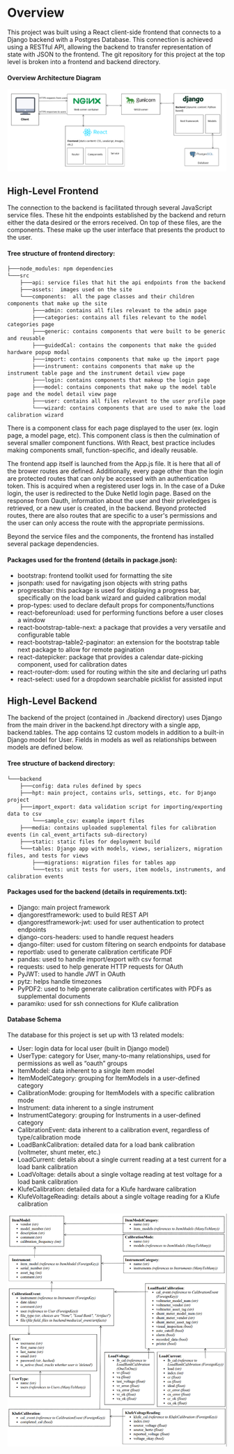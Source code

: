 # Overview
This project was built using a React client-side frontend that connects to a Django backend with a Postgres Database. This connection is achieved using a RESTful API, allowing the backend to transfer representation of state with JSON to the frontend. The git repository for this project at the top level is broken into a frontend and backend directory.

#### Overview Architecture Diagram
![Architecture Diagram](architecture.PNG)

## High-Level Frontend
The connection to the backend is facilitated through several JavaScript service files. These hit the endpoints established by the backend and return either the data desired or the errors received. On top of these files, are the components. These make up the user interface that presents the product to the user. 

#### Tree structure of frontend directory:

    ├───node_modules: npm dependencies
    └───src
        ├───api: service files that hit the api endpoints from the backend
        ├───assets:  images used on the site
        └───components:  all the page classes and their children components that make up the site
            ├───admin: contains all files relevant to the admin page
            ├───categories: contains all files relevant to the model categories page
            ├───generic: contains components that were built to be generic and reusable
            ├───guidedCal: contains the components that make the guided hardware popup modal
            ├───import: contains components that make up the import page
            ├───instrument: contains components that make up the instrument table page and the instrument detail view page
            ├───login: contains components that makeup the login page
            ├───model: contains components that make up the model table page and the model detail view page
            ├───user: contains all files relevant to the user profile page
            └───wizard: contains components that are used to make the load calibration wizard
            


There is a component class for each page displayed to the user (ex. login page, a model page, etc). This component class is then the culmination of several smaller component functions. With React, best practice includes making components small, function-specific, and ideally reusable.

The frontend app itself is launched from the App.js file. It is here that all of the brower routes are defined. Additionally, every page other than the login are protected routes that can only be accessed with an authentication token. This is acquired when a registered user logs in. In the case of a Duke login, the user is redirected to the Duke NetId login page. Based on the response from Oauth, information about the user and their priveledges is retrieved, or a new user is created, in the backend. Beyond protected routes, there are also routes that are specific to a user's permissions and the user can only access the route with the appropriate permissions.  

Beyond the service files and the components, the frontend has installed several package dependencies. 

#### Packages used for the frontend (details in package.json):
- bootstrap: frontend toolkit used for formatting the site
- jsonpath: used for navigating json objects with string paths
- progressbar: this package is used for displaying a progress bar, specifically on the load bank wizard and guided calibration modal
- prop-types: used to declare default props for components/functions
- react-beforeunload: used for performing functions before a user closes a window
- react-bootstrap-table-next: a package that provides a very versatile and configurable table
- react-bootstrap-table2-paginator: an extension for the bootstrap table next package to allow for remote pagination
- react-datepicker: package that provides a calendar date-picking component, used for calibration dates
- react-router-dom: used for routing within the site and declaring url paths
- react-select: used for a dropdown searchable picklist for assisted input

## High-Level Backend
The backend of the project (contained in ./backend directory) uses Django from the main driver in the backend.hpt directory with a single app, backend.tables. The app contains 12 custom models in addition to a built-in Django model for User. Fields in models as well as relationships between models are defined below.

#### Tree structure of backend directory:

    └───backend
        ├───config: data rules defined by specs
        ├───hpt: main project, contains urls, settings, etc. for Django project
        ├───import_export: data validation script for importing/exporting data to csv
            └───sample_csv: example import files
        ├───media: contains uploaded supplemental files for calibration events (in cal_event_artifacts sub-directory)
        ├───static: static files for deployment build
        └───tables: Django app with models, views, serializers, migration files, and tests for views
            ├───migrations: migration files for tables app
            └───tests: unit tests for users, item models, instruments, and calibration events

#### Packages used for the backend (details in requirements.txt):
- Django: main project framework
- djangorestframework: used to build REST API
- djangorestframework-jwt: used for user authentication to protect endpoints
- django-cors-headers: used to handle request headers 
- django-filter: used for custom filtering on search endpoints for database
- reportlab: used to generate calibration certificate PDF
- pandas: used to handle import/export with csv format
- requests: used to help generate HTTP requests for OAuth
- PyJWT: used to handle JWT in OAuth
- pytz: helps handle timezones
- PyPDF2: used to help generate calibration certificates with PDFs as supplemental documents
- paramiko: used for ssh connections for Klufe calibration

#### Database Schema
The database for this project is set up with 13 related models:
- User: login data for local user (built in Django model)
- UserType: category for User, many-to-many relationships, used for permissions as well as “oauth” groups
- ItemModel: data inherent to a single item model
- ItemModelCategory: grouping for ItemModels in a user-defined category
- CalibrationMode: grouping for ItemModels with a specific calibration mode
- Instrument: data inherent to a single instrument
- InstrumentCategory: grouping for Instruments in a user-defined category
- CalibrationEvent: data inherent to a calibration event, regardless of type/calibration mode
- LoadBankCalibration: detailed data for a load bank calibration (voltmeter, shunt meter, etc.)
- LoadCurrent: details about a single current reading at a test current for a load bank calibration
- LoadVoltage: details about a single voltage reading at test voltage for a load bank calibration
- KlufeCalibration: detailed data for a Klufe hardware calibration
- KlufeVoltageReading: details about a single voltage reading for a Klufe calibration

![DB Diagram](db_diagram3.PNG)
